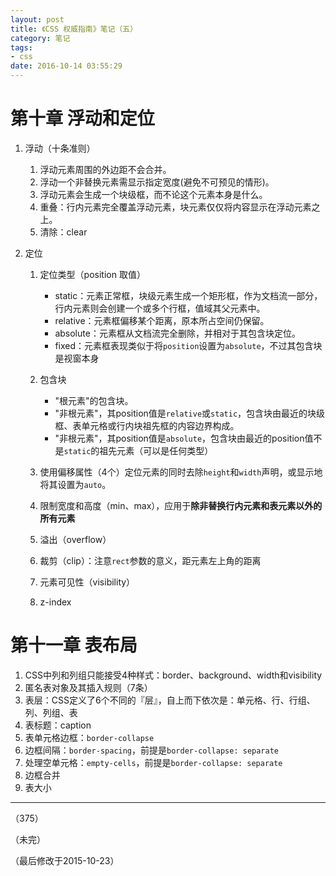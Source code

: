 ```yaml
---
layout: post
title: 《CSS 权威指南》笔记（五）
category: 笔记
tags: 
- css
date: 2016-10-14 03:55:29
---
```


# 第十章 浮动和定位

1. 浮动（十条准则）

	1. 浮动元素周围的外边距不会合并。
	2. 浮动一个非替换元素需显示指定宽度(避免不可预见的情形)。
	3. 浮动元素会生成一个块级框，而不论这个元素本身是什么。
	4. 重叠：行内元素完全覆盖浮动元素，块元素仅仅将内容显示在浮动元素之上。
	5. 清除：clear
	
2. 定位

	1. 定位类型（position 取值）
		
		* static：元素正常框，块级元素生成一个矩形框，作为文档流一部分，行内元素则会创建一个或多个行框，值域其父元素中。
		* relative：元素框偏移某个距离，原本所占空间仍保留。
		* absolute：元素框从文档流完全删除，并相对于其包含块定位。
		* fixed：元素框表现类似于将`position`设置为`absolute`，不过其包含块是视窗本身
		
	2. 包含块
	
		* "根元素"的包含块。
		* "非根元素"，其position值是`relative`或`static`，包含块由最近的块级框、表单元格或行内块祖先框的内容边界构成。
		* "非根元素"，其position值是`absolute`，包含块由最近的position值不是`static`的祖先元素（可以是任何类型）
	
	3. 使用偏移属性（4个）定位元素的同时去除`height`和`width`声明，或显示地将其设置为`auto`。
	
	4. 限制宽度和高度（min、max），应用于**除非替换行内元素和表元素以外的所有元素**
	
	5. 溢出（overflow）
	
	6. 裁剪（clip）：注意`rect`参数的意义，距元素左上角的距离
	
	7. 元素可见性（visibility）
	
	8. z-index
	
# 第十一章 表布局

1. CSS中列和列组只能接受4种样式：border、background、width和visibility
2. 匿名表对象及其插入规则（7条）
3. 表层：CSS定义了6个不同的『层』，自上而下依次是：单元格、行、行组、列、列组、表
4. 表标题：caption
5. 表单元格边框：`border-collapse`
6. 边框间隔：`border-spacing`，前提是`border-collapse: separate`
7. 处理空单元格：`empty-cells`，前提是`border-collapse: separate`
8. 边框合并
9. 表大小


	

---	
	
（375）

（未完）

（最后修改于2015-10-23）	
	
	